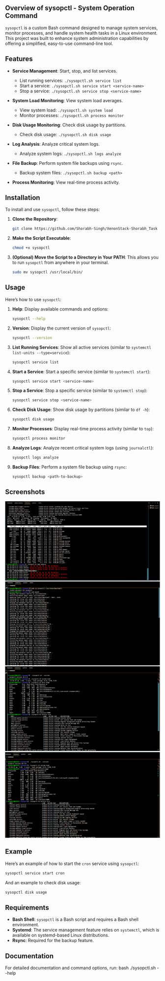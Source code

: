 ## Overview of sysopctl - System Operation Command

`sysopctl` is a custom Bash command designed to manage system services, monitor processes, and handle system health tasks in a Linux environment. This project was built to enhance system administration capabilities by offering a simplified, easy-to-use command-line tool.


## Features
- **Service Management**: Start, stop, and list services.
  - List running services: `./sysopctl.sh service list`
  - Start a service: `./sysopctl.sh service start <service-name>`
  - Stop a service: `./sysopctl.sh service stop <service-name>`
  
- **System Load Monitoring**: View system load averages.
  - View system load: `./sysopctl.sh system load`
  - Monitor processes: `./sysopctl.sh process monitor`
  
- **Disk Usage Monitoring**: Check disk usage by partitions.
  - Check disk usage: `./sysopctl.sh disk usage`
  
- **Log Analysis**: Analyze critical system logs.
  - Analyze system logs: `./sysopctl.sh logs analyze`
  
- **File Backup**: Perform system file backups using `rsync`.
  - Backup system files: `./sysopctl.sh backup <path>`

- **Process Monitoring**: View real-time process activity.  


## Installation

To install and use `sysopctl`, follow these steps:

1. **Clone the Repository**:
   ```bash
   git clone https://github.com/Shorabh-Singh/XenonStack-Shorabh_Task
   ```

2. **Make the Script Executable**:
   ```bash
   chmod +x sysopctl
   ```

3. **(Optional) Move the Script to a Directory in Your PATH**:
   This allows you to run `sysopctl` from anywhere in your terminal.
   ```bash
   sudo mv sysopctl /usr/local/bin/
   ```

## Usage

Here’s how to use `sysopctl`:

1. **Help**: Display available commands and options:
   ```bash
   sysopctl --help
   ```

2. **Version**: Display the current version of `sysopctl`:
   ```bash
   sysopctl --version
   ```

3. **List Running Services**: Show all active services (similar to `systemctl list-units --type=service`):
   ```bash
   sysopctl service list
   ```

4. **Start a Service**: Start a specific service (similar to `systemctl start`):
   ```bash
   sysopctl service start <service-name>
   ```

5. **Stop a Service**: Stop a specific service (similar to `systemctl stop`):
   ```bash
   sysopctl service stop <service-name>
   ```

6. **Check Disk Usage**: Show disk usage by partitions (similar to `df -h`):
   ```bash
   sysopctl disk usage
   ```

7. **Monitor Processes**: Display real-time process activity (similar to `top`):
   ```bash
   sysopctl process monitor
   ```

8. **Analyze Logs**: Analyze recent critical system logs (using `journalctl`):
   ```bash
   sysopctl logs analyze
   ```

9. **Backup Files**: Perform a system file backup using `rsync`:
   ```bash
   sysopctl backup <path-to-backup>
   ```

## Screenshots
![SS1](ss1.png)
![SS2](ss2.png)
![SS3](ss3.png)
![SS4](ss4.png)


## Example

Here’s an example of how to start the `cron` service using `sysopctl`:

```bash
sysopctl service start cron
```

And an example to check disk usage:

```bash
sysopctl disk usage
```

## Requirements

- **Bash Shell**: `sysopctl` is a Bash script and requires a Bash shell environment.
- **Systemd**: The service management feature relies on `systemctl`, which is available on systemd-based Linux distributions.
- **Rsync**: Required for the backup feature. 


## Documentation
For detailed documentation and command options, run:
bash
./sysopctl.sh --help